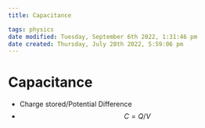 ```yaml
---
title: Capacitance

tags: physics
date modified: Tuesday, September 6th 2022, 1:31:46 pm
date created: Thursday, July 28th 2022, 5:59:06 pm
---
```


# Capacitance
- Charge stored/Potential Difference
- $$C= Q/V$$

